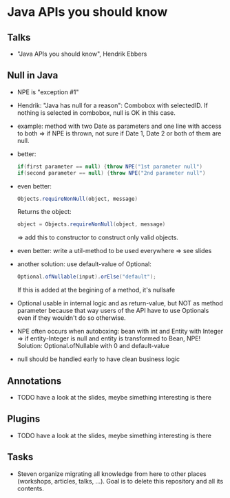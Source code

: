 # Java APIs you should know
## Talks
- "Java APIs you should know", Hendrik Ebbers

## Null in Java
- NPE is "exception #1"
- Hendrik: "Java has null for a reason": Combobox with selectedID. If nothing is selected in combobox, null is OK in this case.  
- example: method with two Date as parameters and one line with access to both => if NPE is thrown, not sure if Date 1, Date 2 or both of them are null.
- better: 

    ````java
    if(first parameter == null) {throw NPE("1st parameter null")
    if(second parameter == null) {throw NPE("2nd parameter null")
    ````
- even better:
    ````java
    Objects.requireNonNull(object, message)
    ````
    Returns the object:
    ````java
    object = Objects.requireNonNull(object, message)
    ````
    => add this to constructor to construct only valid objects.
- even better: write a util-method to be used everywhere => see slides
- another solution: use default-value of Optional:
    ````java
    Optional.ofNullable(input).orElse("default");
    ````    
    If this is added at the begining of a method, it's nullsafe
- Optional usable in internal logic and as return-value, but NOT as method parameter because that way users of the API have to use Optionals even if they wouldn't do so otherwise. 
- NPE often occurs when autoboxing: bean with int and Entity with Integer => if entity-Integer is null and entity is transformed to Bean, NPE! Solution: Optional.ofNullable with 0 and default-value
- null should be handled early to have clean business logic
    
## Annotations
- TODO have a look at the slides, meybe simething interesting is there

## Plugins
- TODO have a look at the slides, meybe simething interesting is there

## Tasks
- Steven organize migrating all knowledge from here to other places (workshops, articles, talks, ...). Goal is to delete this repository and all its contents.
